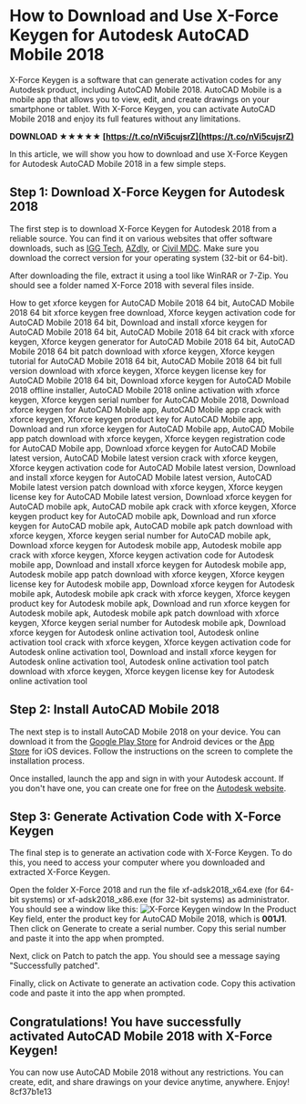 
 
# How to Download and Use X-Force Keygen for Autodesk AutoCAD Mobile 2018
 
X-Force Keygen is a software that can generate activation codes for any Autodesk product, including AutoCAD Mobile 2018. AutoCAD Mobile is a mobile app that allows you to view, edit, and create drawings on your smartphone or tablet. With X-Force Keygen, you can activate AutoCAD Mobile 2018 and enjoy its full features without any limitations.
 
**DOWNLOAD ★★★★★ [https://t.co/nVi5cujsrZ](https://t.co/nVi5cujsrZ)**


 
In this article, we will show you how to download and use X-Force Keygen for Autodesk AutoCAD Mobile 2018 in a few simple steps.
 
## Step 1: Download X-Force Keygen for Autodesk 2018
 
The first step is to download X-Force Keygen for Autodesk 2018 from a reliable source. You can find it on various websites that offer software downloads, such as [IGG Tech](https://iggtech.com/download-x-force-2018/), [AZdly](https://azdly.com/x-force-2018-download/), or [Civil MDC](https://civilmdc.com/2020/03/10/x-force-keygenerator-autodesk-products-2018-all/). Make sure you download the correct version for your operating system (32-bit or 64-bit).
 
After downloading the file, extract it using a tool like WinRAR or 7-Zip. You should see a folder named X-Force 2018 with several files inside.
 
How to get xforce keygen for AutoCAD Mobile 2018 64 bit,  AutoCAD Mobile 2018 64 bit xforce keygen free download,  Xforce keygen activation code for AutoCAD Mobile 2018 64 bit,  Download and install xforce keygen for AutoCAD Mobile 2018 64 bit,  AutoCAD Mobile 2018 64 bit crack with xforce keygen,  Xforce keygen generator for AutoCAD Mobile 2018 64 bit,  AutoCAD Mobile 2018 64 bit patch download with xforce keygen,  Xforce keygen tutorial for AutoCAD Mobile 2018 64 bit,  AutoCAD Mobile 2018 64 bit full version download with xforce keygen,  Xforce keygen license key for AutoCAD Mobile 2018 64 bit,  Download xforce keygen for AutoCAD Mobile 2018 offline installer,  AutoCAD Mobile 2018 online activation with xforce keygen,  Xforce keygen serial number for AutoCAD Mobile 2018,  Download xforce keygen for AutoCAD Mobile app,  AutoCAD Mobile app crack with xforce keygen,  Xforce keygen product key for AutoCAD Mobile app,  Download and run xforce keygen for AutoCAD Mobile app,  AutoCAD Mobile app patch download with xforce keygen,  Xforce keygen registration code for AutoCAD Mobile app,  Download xforce keygen for AutoCAD Mobile latest version,  AutoCAD Mobile latest version crack with xforce keygen,  Xforce keygen activation code for AutoCAD Mobile latest version,  Download and install xforce keygen for AutoCAD Mobile latest version,  AutoCAD Mobile latest version patch download with xforce keygen,  Xforce keygen license key for AutoCAD Mobile latest version,  Download xforce keygen for AutoCAD mobile apk,  AutoCAD mobile apk crack with xforce keygen,  Xforce keygen product key for AutoCAD mobile apk,  Download and run xforce keygen for AutoCAD mobile apk,  AutoCAD mobile apk patch download with xforce keygen,  Xforce keygen serial number for AutoCAD mobile apk,  Download xforce keygen for Autodesk mobile app,  Autodesk mobile app crack with xforce keygen,  Xforce keygen activation code for Autodesk mobile app,  Download and install xforce keygen for Autodesk mobile app,  Autodesk mobile app patch download with xforce keygen,  Xforce keygen license key for Autodesk mobile app,  Download xforce keygen for Autodesk mobile apk,  Autodesk mobile apk crack with xforce keygen,  Xforce keygen product key for Autodesk mobile apk,  Download and run xforce keygen for Autodesk mobile apk,  Autodesk mobile apk patch download with xforce keygen,  Xforce keygen serial number for Autodesk mobile apk,  Download xforce keygen for Autodesk online activation tool,  Autodesk online activation tool crack with xforce keygen,  Xforce keygen activation code for Autodesk online activation tool,  Download and install xforce keygen for Autodesk online activation tool,  Autodesk online activation tool patch download with xforce keygen,  Xforce keygen license key for Autodesk online activation tool
 
## Step 2: Install AutoCAD Mobile 2018
 
The next step is to install AutoCAD Mobile 2018 on your device. You can download it from the [Google Play Store](https://play.google.com/store/apps/details?id=com.autodesk.autocadws&hl=en_US&gl=US) for Android devices or the [App Store](https://apps.apple.com/us/app/autocad-mobile-dwg-editor/id393149734) for iOS devices. Follow the instructions on the screen to complete the installation process.
 
Once installed, launch the app and sign in with your Autodesk account. If you don't have one, you can create one for free on the [Autodesk website](https://accounts.autodesk.com/register).
 
## Step 3: Generate Activation Code with X-Force Keygen
 
The final step is to generate an activation code with X-Force Keygen. To do this, you need to access your computer where you downloaded and extracted X-Force Keygen.
 
Open the folder X-Force 2018 and run the file xf-adsk2018\_x64.exe (for 64-bit systems) or xf-adsk2018\_x86.exe (for 32-bit systems) as administrator. You should see a window like this:
 ![X-Force Keygen window](https://civilmdc.com/wp-content/uploads/2020/03/XF-KeyGen.jpg) 
In the Product Key field, enter the product key for AutoCAD Mobile 2018, which is **001J1**. Then click on Generate to create a serial number. Copy this serial number and paste it into the app when prompted.
 
Next, click on Patch to patch the app. You should see a message saying "Successfully patched".
 
Finally, click on Activate to generate an activation code. Copy this activation code and paste it into the app when prompted.
 
## Congratulations! You have successfully activated AutoCAD Mobile 2018 with X-Force Keygen!
 
You can now use AutoCAD Mobile 2018 without any restrictions. You can create, edit, and share drawings on your device anytime, anywhere. Enjoy!
 8cf37b1e13
 
